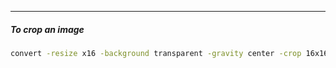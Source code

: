 
____

##### To crop an image

```sh
convert -resize x16 -background transparent -gravity center -crop 16x16+0+0 original.png -flatten -colors 256 output.png
```

